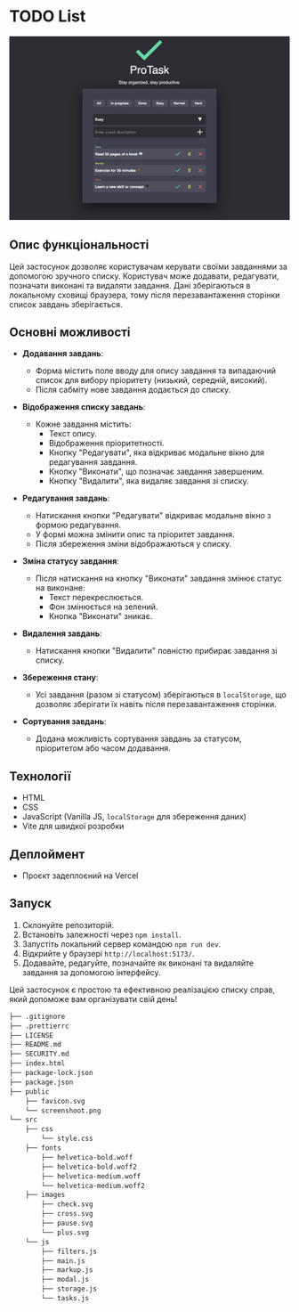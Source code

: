 # TODO List

![Screenshoot](./public/screenshoot.png)

## Опис функціональності

Цей застосунок дозволяє користувачам керувати своїми завданнями за допомогою
зручного списку. Користувач може додавати, редагувати, позначати виконані та
видаляти завдання. Дані зберігаються в локальному сховищі браузера, тому після
перезавантаження сторінки список завдань зберігається.

## Основні можливості

- **Додавання завдань**:

  - Форма містить поле вводу для опису завдання та випадаючий список для вибору
    пріоритету (низький, середній, високий).
  - Після сабміту нове завдання додається до списку.

- **Відображення списку завдань**:

  - Кожне завдання містить:
    - Текст опису.
    - Відображення пріоритетності.
    - Кнопку "Редагувати", яка відкриває модальне вікно для редагування
      завдання.
    - Кнопку "Виконати", що позначає завдання завершеним.
    - Кнопку "Видалити", яка видаляє завдання зі списку.

- **Редагування завдань**:

  - Натискання кнопки "Редагувати" відкриває модальне вікно з формою
    редагування.
  - У формі можна змінити опис та пріоритет завдання.
  - Після збереження зміни відображаються у списку.

- **Зміна статусу завдання**:

  - Після натискання на кнопку "Виконати" завдання змінює статус на виконане:
    - Текст перекреслюється.
    - Фон змінюється на зелений.
    - Кнопка "Виконати" зникає.

- **Видалення завдань**:

  - Натискання кнопки "Видалити" повністю прибирає завдання зі списку.

- **Збереження стану**:

  - Усі завдання (разом зі статусом) зберігаються в `localStorage`, що дозволяє
    зберігати їх навіть після перезавантаження сторінки.

- **Сортування завдань**:
  - Додана можливість сортування завдань за статусом, пріоритетом або часом
    додавання.

## Технології

- HTML
- CSS
- JavaScript (Vanilla JS, `localStorage` для збереження даних)
- Vite для швидкої розробки

## Деплоймент

- Проєкт задеплоєний на Vercel

## Запуск

1. Склонуйте репозиторій.
2. Встановіть залежності через `npm install`.
3. Запустіть локальний сервер командою `npm run dev`.
4. Відкрийте у браузері `http://localhost:5173/`.
5. Додавайте, редагуйте, позначайте як виконані та видаляйте завдання за
   допомогою інтерфейсу.

Цей застосунок є простою та ефективною реалізацією списку справ, який допоможе
вам організувати свій день!

```bash
├── .gitignore
├── .prettierrc
├── LICENSE
├── README.md
├── SECURITY.md
├── index.html
├── package-lock.json
├── package.json
├── public
    ├── favicon.svg
    └── screenshoot.png
└── src
    ├── css
        └── style.css
    ├── fonts
        ├── helvetica-bold.woff
        ├── helvetica-bold.woff2
        ├── helvetica-medium.woff
        └── helvetica-medium.woff2
    ├── images
        ├── check.svg
        ├── cross.svg
        ├── pause.svg
        └── plus.svg
    └── js
        ├── filters.js
        ├── main.js
        ├── markup.js
        ├── modal.js
        ├── storage.js
        └── tasks.js
```
